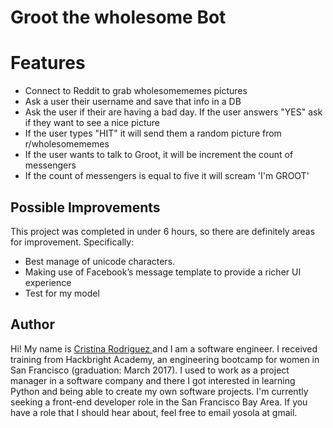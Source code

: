 # Groot the wholesome Bot
# Features
  - Connect to Reddit to grab wholesomememes pictures
  - Ask a user their username and save that info in a DB
  - Ask the user if their are having a bad day. If the user answers "YES" ask if they want to see a nice picture
  - If the user types "HIT" it will send them a random picture from r/wholesomememes
  - If the user wants to talk to Groot, it will be increment the count of messengers
  - If the count of messengers is equal to five it will scream 'I'm GROOT'
 
## Possible Improvements

This project was completed in under 6 hours, so there are definitely areas for improvement. Specifically:

* Best manage of unicode characters. 
* Making use of Facebook’s message template to provide a richer UI experience 
* Test for my model

## Author
Hi! My name is [Cristina Rodriguez ](https://www.linkedin.com/in/crissrodriguez/) and I am a software engineer. I received training from Hackbright Academy, an engineering bootcamp for women in San Francisco  (graduation: March 2017). I used to work as a project manager in a software company and there I got interested in learning Python and being able to create my own software projects. I'm currently seeking a front-end developer role in the San Francisco Bay Area. If you have a role that I should hear about, feel free to email yosola at gmail.

